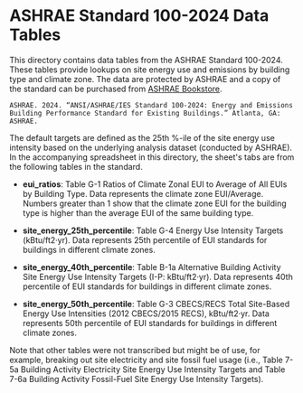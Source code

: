 # ASHRAE Standard 100-2024 Data Tables

This directory contains data tables from the ASHRAE Standard 100-2024. These tables provide lookups on site energy use and emissions by building type and climate zone. The data are protected by ASHRAE and a copy of the standard can be purchased from [ASHRAE Bookstore](https://store.accuristech.com/ashrae/standards/ashrae-100-2024?product_id=2579183).

    ASHRAE. 2024. “ANSI/ASHRAE/IES Standard 100-2024: Energy and Emissions Building Performance Standard for Existing Buildings.” Atlanta, GA: ASHRAE.

The default targets are defined as the 25th %-ile of the site energy use intensity based on the underlying analysis dataset (conducted by ASHRAE). In the accompanying spreadsheet in this directory, the sheet's tabs are from the following tables in the standard.

* **eui_ratios**: Table G-1 Ratios of Climate Zonal EUI to Average of All EUIs by Building Type. Data represents the climate zone EUI/Average. Numbers greater than 1 show that the climate zone EUI for the building type is higher than the average EUI of the same building type.

* **site_energy_25th_percentile**: Table G-4 Energy Use Intensity Targets (kBtu/ft2·yr). Data represents 25th percentile of EUI standards for buildings in different climate zones.

* **site_energy_40th_percentile**: Table B-1a Alternative Building Activity Site Energy Use Intensity Targets (I-P: kBtu/ft2·yr). Data represents 40th percentile of EUI standards for buildings in different climate zones.

* **site_energy_50th_percentile**: Table G-3 CBECS/RECS Total Site-Based Energy Use Intensities (2012 CBECS/2015 RECS), kBtu/ft2·yr. Data represents 50th percentile of EUI standards for buildings in different climate zones.

Note that other tables were not transcribed but might be of use, for example, breaking out site electricity and site fossil fuel usage (i.e., Table 7-5a Building Activity Electricity Site Energy Use Intensity Targets and Table 7-6a Building Activity Fossil-Fuel Site Energy Use Intensity Targets).
